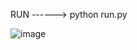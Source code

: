 RUN ------> python run.py





![image](https://github.com/user-attachments/assets/2d1ce6ad-5eae-4911-81dd-2266c3c63774)
